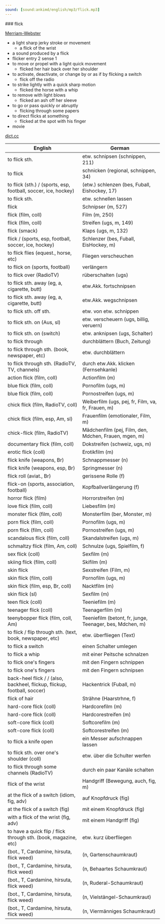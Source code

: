 ```yaml
---
sound: [sound:ankimd/english/mp3/flick.mp3]
---
```


\### flick

[Merriam-Webster](https://www.merriam-webster.com/dictionary/flick)

- a light sharp jerky stroke or movement
    - a flick of the wrist
- a sound produced by a flick
- flicker entry 2 sense 1
- to move or propel with a light quick movement
    - flicked her hair back over her shoulder
- to activate, deactivate, or change by or as if by flicking a switch
    - flick off the radio
- to strike lightly with a quick sharp motion
    - flicked the horse with a whip
- to remove with light blows
    - flicked an ash off her sleeve
- to go or pass quickly or abruptly
    - flicking through some papers
- to direct flicks at something
    - flicked at the spot with his finger
- movie

[dict.cc](https://www.dict.cc/flick)

| English        | German       |
| -------------- | ------------ |
| to flick sth. | etw. schnipsen (schnippen, 211) |
| to flick | schnicken (regional, schnippen, 34) |
| to flick (sth.) / (sports, esp, football, soccer, ice, hockey) | (etw.) schlenzen (bes, Fuball, Eishockey, 17) |
| to flick sth. | etw. schnellen lassen |
| flick | Schnipser (m, 527) |
| flick (film, coll) | Film (m, 250) |
| flick (film, coll) | Streifen (ugs, m, 149) |
| flick (smack) | Klaps (ugs, m, 132) |
| flick / (sports, esp, football, soccer, ice, hockey) | Schlenzer (bes, Fuball, EisHockey, m) |
| to flick flies (equest., horse, etc) | Fliegen verscheuchen |
| to flick on (sports, football) | verlängern |
| to flick over (RadioTV) | rüberschalten (ugs) |
| to flick sth. away (eg, a, cigarette, butt) | etw.Akk. fortschnipsen |
| to flick sth. away (eg, a, cigarette, butt) | etw.Akk. wegschnipsen |
| to flick sth. off sth. | etw. von etw. schnippen |
| to flick sth. on (Aus, sl) | etw. verscheuern (ugs, billig, veruern) |
| to flick sth. on (switch) | etw. anknipsen (ugs, Schalter) |
| to flick through | durchblättern (Buch, Zeitung) |
| to flick through sth. (book, newspaper, etc) | etw. durchblättern |
| to flick through sth. (RadioTV, TV, channels) | durch etw.Akk. klicken (Fernsehkanle) |
| action flick (film, coll) | Actionfilm (m) |
| blue flick (film, coll) | Pornofilm (ugs, m) |
| blue flick (film, coll) | Pornostreifen (ugs, m) |
| chick flick (film, RadioTV, coll) | Weiberfilm (ugs, pej, fr, Film, va, fr, Frauen, m) |
| chick flick (film, esp, Am, sl) | Frauenfilm (emotionaler, Film, m) |
| chick-flick (film, RadioTV) | Mädchenfilm (pej, Film, den, Mdchen, Frauen, mgen, m) |
| documentary flick (film, coll) | Dokstreifen (schweiz, ugs, m) |
| erotic flick (coll) | Erotikfilm (m) |
| flick knife (weapons, Br) | Schnappmesser (n) |
| flick knife (weapons, esp, Br) | Springmesser (n) |
| flick roll (aviat., Br) | gerissene Rolle (f) |
| flick-on (sports, association, football) | Kopfballverlängerung (f) |
| horror flick (film) | Horrorstreifen (m) |
| love flick (film, coll) | Liebesfilm (m) |
| monster flick (film, coll) | Monsterfilm (ber, Monster, m) |
| porn flick (film, coll) | Pornofilm (ugs, m) |
| porn flick (film, coll) | Pornostreifen (ugs, m) |
| scandalous flick (film, coll) | Skandalstreifen (ugs, m) |
| schmaltzy flick (film, Am, coll) | Schnulze (ugs, Spielfilm, f) |
| sex flick (coll) | Sexfilm (m) |
| skiing flick (film, coll) | Skifilm (m) |
| skin flick | Sexstreifen (Film, m) |
| skin flick (film, coll) | Pornofilm (ugs, m) |
| skin flick (film, esp, Br, coll) | Nacktfilm (m) |
| skin flick (sl) | Sexfilm (m) |
| teen flick (coll) | Teeniefilm (m) |
| teenager flick (coll) | Teenagerfilm (m) |
| teenybopper flick (film, coll, Am) | Teeniefilm (betont, fr, junge, Teenager, bes, Mdchen, m) |
| to flick / flip through sth. (text, book, newspaper, etc) | etw. überfliegen (Text) |
| to flick a switch | einen Schalter umlegen |
| to flick a whip | mit einer Peitsche schnalzen |
| to flick one's fingers | mit den Fingern schnippen |
| to flick one's fingers | mit den Fingern schnipsen |
| back-heel flick / / (also, backheel, flickup, flickup, football, soccer) | Hackentrick (Fuball, m) |
| flick of hair | Strähne (Haarstrhne, f) |
| hard-core flick (coll) | Hardcorefilm (m) |
| hard-core flick (coll) | Hardcorestreifen (m) |
| soft-core flick (coll) | Softcorefilm (m) |
| soft-core flick (coll) | Softcorestreifen (m) |
| to flick a knife open | ein Messer aufschnappen lassen |
| to flick sth. over one's shoulder (coll) | etw. über die Schulter werfen |
| to flick through some channels (RadioTV) | durch ein paar Kanäle schalten |
| flick of the wrist | Handgriff (Bewegung, auch, fig, m) |
| at the flick of a switch (idiom, fig, adv) | auf Knopfdruck (fig) |
| at the flick of a switch (fig) | mit einem Knopfdruck (fig) |
| with a flick of the wrist (fig, adv) | mit einem Handgriff (fig) |
| to have a quick flip / flick through sth. (book, magazine, etc) | etw. kurz überfliegen |
|  (bot., T, Cardamine, hirsuta, flick weed) |  (n, Gartenschaumkraut) |
|  (bot., T, Cardamine, hirsuta, flick weed) |  (n, Behaartes Schaumkraut) |
|  (bot., T, Cardamine, hirsuta, flick weed) |  (n, Ruderal-Schaumkraut) |
|  (bot., T, Cardamine, hirsuta, flick weed) |  (n, Vielstängel-Schaumkraut) |
|  (bot., T, Cardamine, hirsuta, flick weed) |  (n, Viermänniges Schaumkraut) |
